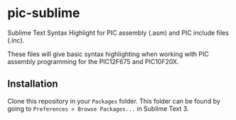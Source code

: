 # pic-sublime

Sublime Text Syntax Highlight for PIC assembly (.asm) and PIC include files 
(.inc).

These files will give basic syntax highlighting when working with PIC assembly programming for the PIC12F675 and PIC10F20X.

## Installation

Clone this repository in your `Packages` folder. This folder can be found by
going to `Preferences > Browse Packages...` in Sublime Text 3.
